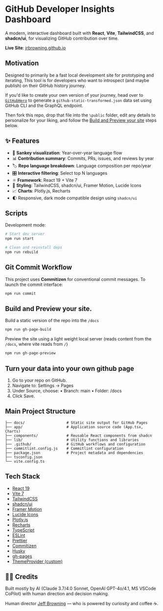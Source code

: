 # GitHub Developer Insights Dashboard

A modern, interactive dashboard built with **React**, **Vite**, **TailwindCSS**, and **shadcn/ui**, for visualizing GitHub contribution over time.

**Live Site**: [jrbrowning.github.io](https://jrbrowning.github.io)

## Motivation

Designed to primarily be a fast local development site for prototyping and iterating, This tool is for developers who want to introspect (and maybe publish) on their GitHub history journey.

If you'd like to create your own version of your journey, head over to [`GitHubHero`](https://github.com/jrbrowning/GitHubHero) to generate a `github-static-transformed.json` data set using GitHub CLI and the GraphQL endpoint.

Then fork this repo, drop that file into the `\public` folder, edit any details to personalize for your liking, and follow the [Build and Preview your site](#build-and-preview-your-site) steps below.

## ✨ Features

- 🔀 **Sankey visualization**: Year-over-year language flow
- 📊 **Contribution summary**: Commits, PRs, issues, and reviews by year
- 🏷️ **Repo language breakdown**: Language composition per repo/year
- 🎛️ **Interactive filtering**: Select top N languages
- ⚛️ **Framework**: React 19 + Vite 7
- 🎨 **Styling**: TailwindCSS, shadcn/ui, Framer Motion, Lucide Icons
- 📈 **Charts**: Plotly.js, Recharts
- 🌓 Responsive, dark mode compatible design using `shadcn/ui`

## Scripts

Development mode:

```bash
# Start dev server
npm run start

# Clean and reinstall deps
npm run rebuild
```

## Git Commit Workflow

This project uses **Commitizen** for conventional commit messages. To launch the commit interface:

```bash
npm run commit
```

## Build and Preview your site.

Build a static version of the repo into the `/docs`

```bash
npm run gh-page-build
```

Preview the site using a light weight local server (reads content from the `/docs`, where vite reads from `/`)

```bash
npm run gh-page-preview
```

## Turn your data into your own github page

1. Go to your repo on GitHub.
2. Navigate to: Settings → Pages
3. Under Source, choose:
   • Branch: main
   • Folder: /docs
4. Click Save.

## Main Project Structure

```
├── docs/                   # Static site output for GitHub Pages
├── app/                    # Application source code (App.tsx, Charts)
├── components/             # Reusable React components from shadcn
├── lib/                    # Utility functions and libraries
├── .github/                # GitHub workflows and configuration
├── commitlint.config.js    # Commitlint configuration
├── package.json            # Project metadata and dependencies
├── tsconfig.json
└── vite.config.ts
```

## Tech Stack

- [React 19](https://react.dev/)
- [Vite 7](https://vitejs.dev/)
- [TailwindCSS](https://tailwindcss.com/)
- [shadcn/ui](https://ui.shadcn.com/)
- [Framer Motion](https://www.framer.com/motion/)
- [Lucide Icons](https://lucide.dev/)
- [Plotly.js](https://plotly.com/javascript/)
- [Recharts](https://recharts.org/)
- [TypeScript](https://www.typescriptlang.org/)
- [ESLint](https://eslint.org/)
- [Prettier](https://prettier.io/)
- [Commitizen](https://commitizen-tools.github.io/commitizen/)
- [Husky](https://typicode.github.io/husky/)
- [gh-pages](https://www.npmjs.com/package/gh-pages)
- [ThemeProvider (custom)](https://ui.shadcn.com/docs/dark-mode)

## 🤖🧠 Credits

Built mostly by AI (Claude 3.7/4.0 Sonnet, OpenAI GPT-4o/4.1, MS VSCode CoPilot) with human direction and decision making.

Human director [Jeff Browning](https://github.com/jrbrowning) — who is powered by curiosity and coffee ☕.
